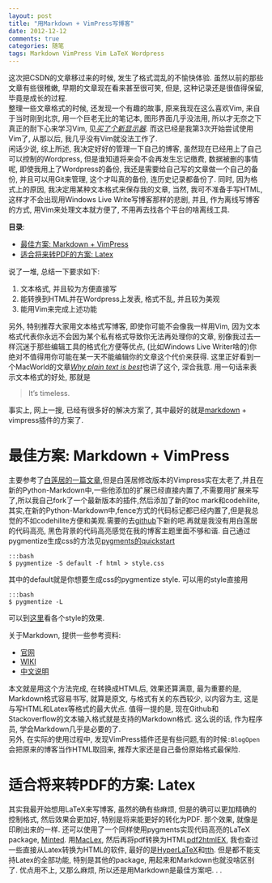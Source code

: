```yaml
---
layout: post
title: "用Markdown + VimPress写博客"
date: 2012-12-12
comments: true
categories: 随笔
tags: Markdown VimPress Vim LaTeX Wordpress
---
```


这次把CSDN的文章移过来的时候, 发生了格式混乱的不愉快体验.  虽然以前的那些文章有些很稚嫩, 早期的文章现在看来甚至很可笑, 但是, 这种记录还是很值得保留, 毕竟是成长的过程.  
整理一些文章格式的时候, 还发现一个有趣的故事, 原来我现在这么喜欢Vim, 来自于当时刚到北京, 用一个巨老无比的笔记本, 图形界面几乎没法用, 所以才无奈之下真正的耐下心来学习Vim, 见[*买了个新显示器*](http://www.jtianling.com/articles/1411.html).  而这已经是我第3次开始尝试使用Vim了, 从那以后, 我几乎没有Vim就没法工作了.  
闲话少说, 综上所述, 我决定好好的管理一下自己的博客, 虽然现在已经用上了自己可以控制的Wordpress, 但是谁知道将来会不会再发生忘记缴费, 数据被删的事情呢, 即使我用上了Wordpress的备份, 我还是需要给自己写的文章做一个自己的备份, 并且可以用Git来管理, 这个才叫真的备份, 连历史记录都备份了.  同时, 因为格式上的原因, 我决定用某种文本格式来保存我的文章, 当然, 我可不准备手写HTML, 这样才不会出现用Windows Live Write写博客那样的悲剧, 并且, 作为离线写博客的方式, 用Vim来处理文本就方便了, 不用再去找各个平台的啥离线工具.  
<!-- more -->
<!-- toc-begin -->
**目录**:

* [最佳方案: Markdown + VimPress](#最佳方案-markdown-vimpress)
* [适合将来转PDF的方案: Latex](#适合将来转pdf的方案-latex)

<!-- toc-end -->

说了一堆, 总结一下要求如下:

1.  文本格式, 并且较为方便直接写
2.  能转换到HTML并在Wordpress上发表, 格式不乱, 并且较为美观
3.  能用Vim来完成上述功能

另外, 特别推荐大家用文本格式写博客, 即使你可能不会像我一样用Vim, 因为文本格式代表你永远不会因为某个私有格式导致你无法再处理你的文章, 别像我过去一样沉迷于那些编辑工具的格式化方便等优点, (比如Windows Live Writer啥的)你绝对不值得用你可能在某一天不能编辑你的文章这个代价来获得.  这里正好看到一个MacWorld的文章[*Why plain text is best*](http://www.macworld.com/article/1161549/forget_fancy_formatting_why_plain_text_is_best.html)也讲了这个, 深合我意.  用一句话来表示文本格式的好处, 那就是
>It’s timeless.

事实上, 网上一搜, 已经有很多好的解决方案了, 其中最好的就是[markdown](http://daringfireball.net/projects/markdown/) + vimpress插件的方案了. 

# 最佳方案: Markdown + VimPress
主要参考了[白莲居的一篇文章](http://blog.pkufranky.com/2011/11/%E4%BD%BF%E7%94%A8vim%E5%92%8Cmarkdown%E6%92%B0%E5%86%99blog%E5%B9%B6%E5%8F%91%E5%B8%83%E5%88%B0wordpress/),但是白莲居修改版本的Vimpress实在太老了,并且在新的Python-Markdown中,一些他添加的扩展已经直接内置了,不需要用扩展来写了,所以我自己fork了一个最新版本的插件,然后添加了新的toc mark和codehilite,其实,在新的Python-Markdown中,fence方式的代码标记都已经内置了,但是我总觉的不如codehilite方便和美观.需要的去[github](https://github.com/jtianling/VimRepress)下新的吧.再就是我没有用白莲居的代码高亮, 黑色背景的代码高亮感觉在我的博客主题里面不够和谐.  自己通过pygmentize生成css的方法见[pygments的quickstart](http://pygments.org/docs/quickstart/)

    :::bash
    $ pygmentize -S default -f html > style.css

其中的default就是你想要生成css的pygmentize style.  可以用的style直接用

    :::bash
    $ pygmentize -L

可以到[这里](http://pygments.org/demo/27323/?style=default)看各个style的效果.

关于Markdown, 提供一些参考资料:

* [官网](http://daringfireball.net/projects/markdown/)
* [WIKI](http://zh.wikipedia.org/zh/Markdown)
* [中文说明](http://wowubuntu.com/markdown/)

本文就是用这个方法完成, 在转换成HTML后, 效果还算满意, 最为重要的是, Markdown格式容易书写, 就算是原文, 与格式有关的东西较少, 以内容为主, 这是与写HTML和Latex等格式的最大优点.  值得一提的是, 现在Github和Stackoverflow的文本输入格式就是支持的Markdown格式.  这么说的话, 作为程序员, 学会Markdown几乎是必要的了.  
另外, 在实际的使用过程中, 发现VimPress插件还是有些问题,有的时候`:BlogOpen`会把原来的博客当作HTML取回来, 推荐大家还是自己备份原始格式最保险.  

# 适合将来转PDF的方案: Latex
其实我最开始想用LaTeX来写博客, 虽然的确有些麻烦, 但是的确可以更加精确的控制格式, 然后效果会更加好, 特别是将来能更好的转化为PDF.  那个效果, 就像是印刷出来的一样.  还可以使用了一个同样使用pygments实现代码高亮的LaTeX package, [Minted](http://code.google.com/p/minted/).
用[MacLex](http://www.tug.org/mactex/), 然后再将pdf转换为HTML[pdf2htmlEX](http://coolwanglu.github.com/pdf2htmlEX/), 我也查过一些直接从Latex转换为HTML的软件, 最好的是[HyperLaTeX](http://hyperlatex.sourceforge.net/)和[tth](http://hutchinson.belmont.ma.us/tth/).  但是都不能支持Latex的全部功能, 特别是其他的package, 用起来和Markdown也就没啥区别了.  优点用不上, 又那么麻烦, 所以还是用Markdown是最佳方案吧.
.
.

